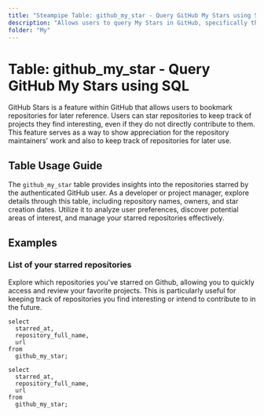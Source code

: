 ```yaml
---
title: "Steampipe Table: github_my_star - Query GitHub My Stars using SQL"
description: "Allows users to query My Stars in GitHub, specifically the repositories starred by the authenticated user, providing insights into user preferences and potential areas of interest."
folder: "My"
---
```


# Table: github_my_star - Query GitHub My Stars using SQL

GitHub Stars is a feature within GitHub that allows users to bookmark repositories for later reference. Users can star repositories to keep track of projects they find interesting, even if they do not directly contribute to them. This feature serves as a way to show appreciation for the repository maintainers' work and also to keep track of repositories for later use.

## Table Usage Guide

The `github_my_star` table provides insights into the repositories starred by the authenticated GitHub user. As a developer or project manager, explore details through this table, including repository names, owners, and star creation dates. Utilize it to analyze user preferences, discover potential areas of interest, and manage your starred repositories effectively.

## Examples

### List of your starred repositories
Explore which repositories you've starred on Github, allowing you to quickly access and review your favorite projects. This is particularly useful for keeping track of repositories you find interesting or intend to contribute to in the future.

```sql+postgres
select
  starred_at,
  repository_full_name,
  url
from
  github_my_star;
```

```sql+sqlite
select
  starred_at,
  repository_full_name,
  url
from
  github_my_star;
```